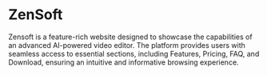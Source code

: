 # ZenSoft
Zensoft is a feature-rich website designed to showcase the capabilities of an advanced AI-powered video editor. The platform provides users with seamless access to essential sections, including Features, Pricing, FAQ, and Download, ensuring an intuitive and informative browsing experience.

